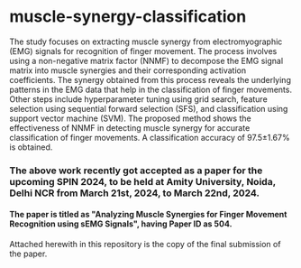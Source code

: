 # muscle-synergy-classification

The study focuses on extracting muscle synergy from electromyographic (EMG) signals for recognition of finger movement. The process involves using a non-negative matrix factor (NNMF) to decompose the EMG signal matrix into muscle synergies and their corresponding activation coefficients. The synergy obtained from this process reveals the underlying patterns in the EMG data that help in the classification of finger movements. Other steps include hyperparameter tuning using grid search, feature selection using sequential forward selection (SFS), and classification using support vector machine (SVM). The proposed method shows the effectiveness of NNMF in detecting muscle synergy for accurate classification of finger movements. A classification accuracy of 97.5±1.67% is obtained.


### The above work recently got accepted as a paper for the upcoming SPIN 2024, to be held at Amity University, Noida, Delhi NCR from March 21st, 2024, to March 22nd, 2024.
#### The paper is titled as "Analyzing Muscle Synergies for Finger Movement Recognition using sEMG Signals", having Paper ID as 504.
Attached herewith in this repository is the copy of the final submission of the paper.
